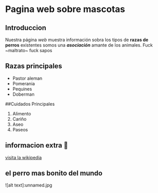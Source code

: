 # Pagina web sobre mascotas
## Introduccion
Nuestra página _web_ muestra información sobra los tipos de **razas de perros** existentes
somos una *__asociación__* amante de los animales. Fuck ~maltrato~  fuck sapos
## Razas principales

- Pastor aleman 
- Pomerania
- Pequines 
- Doberman

##Cuidados Principales

1. Alimento
2. Cariño
3. Aseo
4. Paseos

## informacion extra 🐶

[visita la wikipedia](https://www.google.es/)
## el perro mas bonito del mundo
![alt text]:unnamed.jpg
